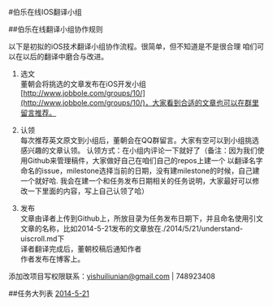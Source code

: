 #伯乐在线IOS翻译小组


##伯乐在线翻译小组协作规则

以下是初拟的iOS技术翻译小组协作流程。很简单，但不知道是不是很合理 咱们可以在以后的翻译中磨合与改进。

1. 选文  
    董朝会将挑选的文章发布在iOS开发小组[http://www.jobbole.com/groups/10/](http://www.jobbole.com/groups/10/)，大家看到合适的文章也可以在群里留言推荐。

2. 认领  
每次推荐英文原文到小组后，董朝会在QQ群留言。大家有空可以到小组挑选感兴趣的文章认领。
认领方式：在小组内评论一下就好了（备注：因为我们使用Github来管理稿件，大家做好自己在咱们自己的repos上建一个 以翻译名字命名的issue，milestone选择当前的日期，没有建milestone的时候，自己建一个就好哈. 我会在建一个和任务发布日期相关的任务说明，大家最好可以修改一下里面的内容，写上自己认领了哈）


3. 发布  
文章由译者上传到Github上，所放目录为任务发布日期下，并且命名使用引文文章的名称，比如2014-5-21发布的文章放在./2014/5/21/understand-uiscroll.md下  
译者翻译完成后，董朝校稿后通知作者  
作者发布在博客上。

添加改项目写权限联系：yishuiliunian@gmail.com | 748923408

##任务大列表
[2014-5-21](./task/2014/5/21.md)